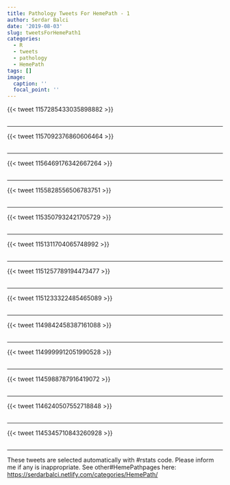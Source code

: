 ```yaml
---
title: Pathology Tweets For HemePath - 1
author: Serdar Balci
date: '2019-08-03'
slug: tweetsForHemePath1
categories:
  - R
  - tweets
  - pathology
  - HemePath
tags: []
image:
  caption: ''
  focal_point: ''
---
```



{{< tweet 1157285433035898882 >}}
<br>
<br>
<hr>
{{< tweet 1157092376860606464 >}}
<br>
<br>
<hr>
{{< tweet 1156469176342667264 >}}
<br>
<br>
<hr>
{{< tweet 1155828556506783751 >}}
<br>
<br>
<hr>
{{< tweet 1153507932421705729 >}}
<br>
<br>
<hr>
{{< tweet 1151311704065748992 >}}
<br>
<br>
<hr>
{{< tweet 1151257789194473477 >}}
<br>
<br>
<hr>
{{< tweet 1151233322485465089 >}}
<br>
<br>
<hr>
{{< tweet 1149842458387161088 >}}
<br>
<br>
<hr>
{{< tweet 1149999912051990528 >}}
<br>
<br>
<hr>
{{< tweet 1145988787916419072 >}}
<br>
<br>
<hr>
{{< tweet 1146240507552718848 >}}
<br>
<br>
<hr>
{{< tweet 1145345710843260928 >}}
<br>
<br>
<hr>


These tweets are selected automatically with #rstats code. Please inform me if any is inappropriate.
See other#HemePathpages here: https://serdarbalci.netlify.com/categories/HemePath/
